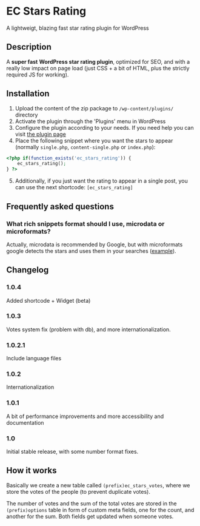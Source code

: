 # EC Stars Rating #

A lightweigt, blazing fast star rating plugin for WordPress

## Description ##

A **super fast** **WordPress star rating plugin**, optimized for SEO, and with a really low impact on page load (just CSS + a bit of HTML, plus the strictly required JS for working).

## Installation ##

1. Upload the content of the zip package to `/wp-content/plugins/` directory
2. Activate the plugin through the 'Plugins' menu in WordPress
3. Configure the plugin according to your needs. If you need help you can visit [the plugin page](http://emiliocobos.net/ec-stars-rating-wordpress-plugin/)
4. Place the following snippet where you want the stars to appear (normally `single.php`, `content-single.php` or `index.php`):

```php
<?php if(function_exists('ec_stars_rating')) {
	ec_stars_rating();
} ?>
```

5. Additionally, if you just want the rating to appear in a single post, you can use the next shortcode:
`[ec_stars_rating]`


## Frequently asked questions ##

### What rich snippets format should I use, microdata or microformats? ###

Actually, microdata is recommended by Google, but with microformats google detects the stars and uses them in your searches ([example](https://www.google.com/search?q=site:emiliocobos.net+ec+stars+rating)).

## Changelog ##

### 1.0.4 ###
Added shortcode + Widget (beta)

### 1.0.3 ###
Votes system fix (problem with db), and more internationalization.

### 1.0.2.1 ###
Include language files

### 1.0.2 ###
Internationalization

### 1.0.1 ###
A bit of performance improvements and more accessibility and documentation

### 1.0 ###
Initial stable release, with some number format fixes.

## How it works ##

Basically we create a new table called `(prefix)ec_stars_votes`, where we store the votes of the people (to prevent duplicate votes).

The number of votes and the sum of the total votes are stored in the `(prefix)options` table in form of custom meta fields, one for the count, and another for the sum. Both fields get updated when someone votes.